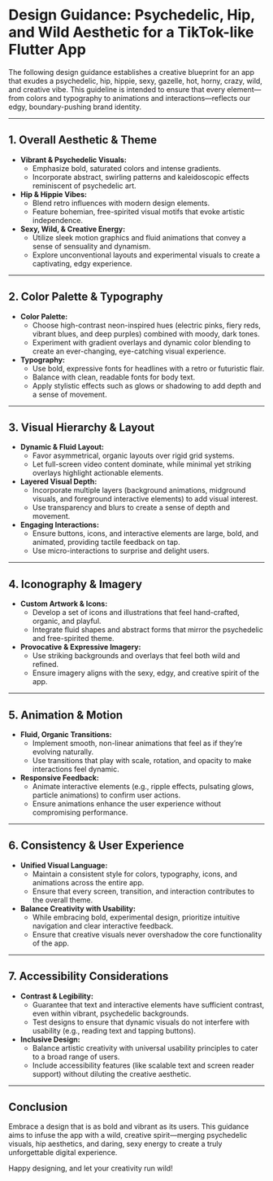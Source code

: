 # Design Guidance: Psychedelic, Hip, and Wild Aesthetic for a TikTok-like Flutter App

The following design guidance establishes a creative blueprint for an app that exudes a psychedelic, hip, hippie, sexy, gazelle, hot, horny, crazy, wild, and creative vibe. This guideline is intended to ensure that every element—from colors and typography to animations and interactions—reflects our edgy, boundary-pushing brand identity.

---

## 1. Overall Aesthetic & Theme
- **Vibrant & Psychedelic Visuals:**
  - Emphasize bold, saturated colors and intense gradients.
  - Incorporate abstract, swirling patterns and kaleidoscopic effects reminiscent of psychedelic art.
- **Hip & Hippie Vibes:**
  - Blend retro influences with modern design elements.
  - Feature bohemian, free-spirited visual motifs that evoke artistic independence.
- **Sexy, Wild, & Creative Energy:**
  - Utilize sleek motion graphics and fluid animations that convey a sense of sensuality and dynamism.
  - Explore unconventional layouts and experimental visuals to create a captivating, edgy experience.

---

## 2. Color Palette & Typography
- **Color Palette:**
  - Choose high-contrast neon-inspired hues (electric pinks, fiery reds, vibrant blues, and deep purples) combined with moody, dark tones.
  - Experiment with gradient overlays and dynamic color blending to create an ever-changing, eye-catching visual experience.
- **Typography:**
  - Use bold, expressive fonts for headlines with a retro or futuristic flair.
  - Balance with clean, readable fonts for body text.
  - Apply stylistic effects such as glows or shadowing to add depth and a sense of movement.

---

## 3. Visual Hierarchy & Layout
- **Dynamic & Fluid Layout:**
  - Favor asymmetrical, organic layouts over rigid grid systems.
  - Let full-screen video content dominate, while minimal yet striking overlays highlight actionable elements.
- **Layered Visual Depth:**
  - Incorporate multiple layers (background animations, midground visuals, and foreground interactive elements) to add visual interest.
  - Use transparency and blurs to create a sense of depth and movement.
- **Engaging Interactions:**
  - Ensure buttons, icons, and interactive elements are large, bold, and animated, providing tactile feedback on tap.
  - Use micro-interactions to surprise and delight users.

---

## 4. Iconography & Imagery
- **Custom Artwork & Icons:**
  - Develop a set of icons and illustrations that feel hand-crafted, organic, and playful.
  - Integrate fluid shapes and abstract forms that mirror the psychedelic and free-spirited theme.
- **Provocative & Expressive Imagery:**
  - Use striking backgrounds and overlays that feel both wild and refined.
  - Ensure imagery aligns with the sexy, edgy, and creative spirit of the app.

---

## 5. Animation & Motion
- **Fluid, Organic Transitions:**
  - Implement smooth, non-linear animations that feel as if they’re evolving naturally.
  - Use transitions that play with scale, rotation, and opacity to make interactions feel dynamic.
- **Responsive Feedback:**
  - Animate interactive elements (e.g., ripple effects, pulsating glows, particle animations) to confirm user actions.
  - Ensure animations enhance the user experience without compromising performance.

---

## 6. Consistency & User Experience
- **Unified Visual Language:**
  - Maintain a consistent style for colors, typography, icons, and animations across the entire app.
  - Ensure that every screen, transition, and interaction contributes to the overall theme.
- **Balance Creativity with Usability:**
  - While embracing bold, experimental design, prioritize intuitive navigation and clear interactive feedback.
  - Ensure that creative visuals never overshadow the core functionality of the app.

---

## 7. Accessibility Considerations
- **Contrast & Legibility:**
  - Guarantee that text and interactive elements have sufficient contrast, even within vibrant, psychedelic backgrounds.
  - Test designs to ensure that dynamic visuals do not interfere with usability (e.g., reading text and tapping buttons).
- **Inclusive Design:**
  - Balance artistic creativity with universal usability principles to cater to a broad range of users.
  - Include accessibility features (like scalable text and screen reader support) without diluting the creative aesthetic.

---

## Conclusion
Embrace a design that is as bold and vibrant as its users. This guidance aims to infuse the app with a wild, creative spirit—merging psychedelic visuals, hip aesthetics, and daring, sexy energy to create a truly unforgettable digital experience.

Happy designing, and let your creativity run wild!